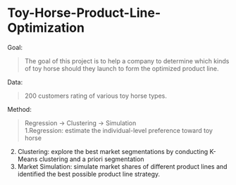 # Toy-Horse-Product-Line-Optimization
Goal:
>The goal of this project is to help a company to determine which kinds of toy horse should they launch to form the optimized product line.  

Data:
>200 customers rating of various toy horse types.

Method:
>Regression -> Clustering -> Simulation  
1.Regression: estimate the individual-level preference toward toy horse  
2. Clustering: explore the best market segmentations by conducting K-Means clustering and a priori segmentation  
3. Market Simulation: simulate market shares of different product lines and identified the best possible product line strategy.
